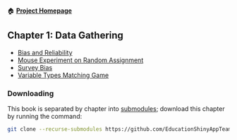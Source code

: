 :house: [**Project Homepage**](https://github.com/EducationShinyAppTeam/BOAST)

## Chapter 1: Data Gathering
- [Bias and Reliability](https://github.com/EducationShinyAppTeam/Bias_and_Reliability)
- [Mouse Experiment on Random Assignment](https://github.com/EducationShinyAppTeam/Mouse_Experiment_on_Random_Assignment)
- [Survey Bias](https://github.com/EducationShinyAppTeam/Survey_Bias)
- [Variable Types Matching Game](https://github.com/EducationShinyAppTeam/Variable_Types_Matching_Game)

### Downloading
This book is separated by chapter into [submodules](https://git-scm.com/book/en/v2/Git-Tools-Submodules); download this chapter by running the command:
```bash
git clone --recurse-submodules https://github.com/EducationShinyAppTeam/01-Data_Gathering
```

